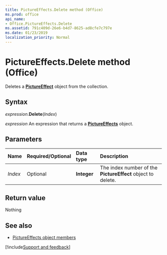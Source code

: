 ```yaml
---
title: PictureEffects.Delete method (Office)
ms.prod: office
api_name:
- Office.PictureEffects.Delete
ms.assetid: 791c409d-26e6-b4d7-8625-ad8cfe7c797e
ms.date: 01/23/2019
localization_priority: Normal
---
```



# PictureEffects.Delete method (Office)

Deletes a **[PictureEffect](Office.PictureEffect.md)** object from the collection.


## Syntax

_expression_.**Delete**(_Index_)

_expression_ An expression that returns a **[PictureEffects](Office.PictureEffects.md)** object.


## Parameters

|Name|Required/Optional|Data type|Description|
|:-----|:-----|:-----|:-----|
| _Index_|Optional|**Integer**|The index number of the **PictureEffect** object to delete.|

## Return value

Nothing


## See also

- [PictureEffects object members](overview/Library-Reference/pictureeffects-members-office.md)



[!include[Support and feedback](~/includes/feedback-boilerplate.md)]